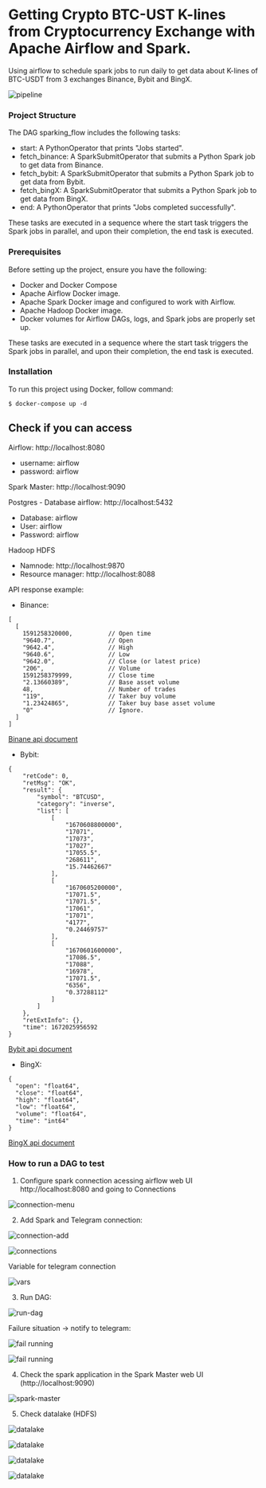 # Getting Crypto BTC-UST K-lines from Cryptocurrency Exchange with Apache Airflow and Spark.

Using airflow to schedule spark jobs to run daily to get data about K-lines of BTC-USDT from 3 exchanges Binance, Bybit and BingX.

![pipeline](./assets/photos/pipeline.png)

### Project Structure

The DAG sparking_flow includes the following tasks:

* start: A PythonOperator that prints "Jobs started".
* fetch_binance: A SparkSubmitOperator that submits a Python Spark job to get data from Binance.
* fetch_bybit:  A SparkSubmitOperator that submits a Python Spark job to get data from Bybit.
* fetch_bingX:  A SparkSubmitOperator that submits a Python Spark job to get data from BingX.
* end: A PythonOperator that prints "Jobs completed successfully".

These tasks are executed in a sequence where the start task triggers the Spark jobs in parallel, and upon their completion, the end task is executed.

### Prerequisites

Before setting up the project, ensure you have the following:

* Docker and Docker Compose 
* Apache Airflow Docker image.
* Apache Spark Docker image and configured to work with Airflow.
* Apache Hadoop Docker image.
* Docker volumes for Airflow DAGs, logs, and Spark jobs are properly set up.

These tasks are executed in a sequence where the start task triggers the Spark jobs in parallel, and upon their completion, the end task is executed.


### Installation

To run this project using Docker, follow command:

```
$ docker-compose up -d
```

## Check if you can access

Airflow: http://localhost:8080
* username: airflow
* password: airflow

Spark Master: http://localhost:9090

Postgres - Database airflow: http://localhost:5432
* Database: airflow
* User: airflow
* Password: airflow

Hadoop HDFS
* Namnode: http://localhost:9870
* Resource manager: http://localhost:8088

API response example: 

* Binance:

```
[
  [
    1591258320000,          // Open time
    "9640.7",               // Open
    "9642.4",               // High
    "9640.6",               // Low
    "9642.0",               // Close (or latest price)
    "206",                  // Volume
    1591258379999,          // Close time
    "2.13660389",           // Base asset volume
    48,                     // Number of trades
    "119",                  // Taker buy volume
    "1.23424865",           // Taker buy base asset volume
    "0"                     // Ignore.
  ]
]
```

[Binane api document](https://developers.binance.com/docs/derivatives/coin-margined-futures/market-data/Kline-Candlestick-Data)

* Bybit:
```
{
    "retCode": 0,
    "retMsg": "OK",
    "result": {
        "symbol": "BTCUSD",
        "category": "inverse",
        "list": [
            [
                "1670608800000",
                "17071",
                "17073",
                "17027",
                "17055.5",
                "268611",
                "15.74462667"
            ],
            [
                "1670605200000",
                "17071.5",
                "17071.5",
                "17061",
                "17071",
                "4177",
                "0.24469757"
            ],
            [
                "1670601600000",
                "17086.5",
                "17088",
                "16978",
                "17071.5",
                "6356",
                "0.37288112"
            ]
        ]
    },
    "retExtInfo": {},
    "time": 1672025956592
}
```

[Bybit api document](https://bybit-exchange.github.io/docs/v5/market/kline)

* BingX:

```
{
  "open": "float64",
  "close": "float64",
  "high": "float64",
  "low": "float64",
  "volume": "float64",
  "time": "int64"
}
```

[BingX api document](https://bingx-api.github.io/docs/#/en-us/swapV2/market-api.html#Kline/Candlestick%20Data)


### How to run a DAG to test

1. Configure spark connection acessing airflow web UI http://localhost:8080 and going to Connections

![connection-menu](./assets/photos/connection-menu.png)

2. Add Spark and Telegram connection:

![connection-add](./assets/photos/add-spark-conn.png)

![connections](./assets/photos/connections.png)

Variable for telegram connection

![vars](./assets/photos/vars.png)

3. Run DAG:

![run-dag](./assets/photos/etl_sucessful_running.png)

Failure situation -> notify to telegram:

![fail running](./assets/photos/sent_noti.png)

![fail running](./assets/photos/messages.png)

4. Check the spark application in the Spark Master web UI (http://localhost:9090)

![spark-master](./assets/photos/spark-master.png)

5. Check datalake (HDFS)

![datalake](./assets/photos/datalake.png)

![datalake](./assets/photos/datalake2.png)

![datalake](./assets/photos/datalake3.png)

![datalake](./assets/photos/datalake4.png)



